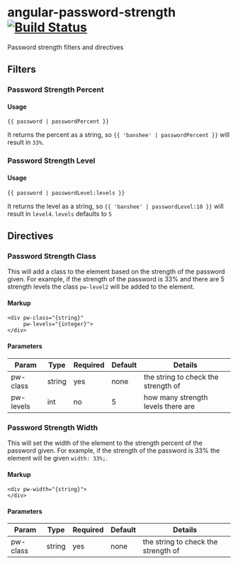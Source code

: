 # angular-password-strength [![Build Status](https://travis-ci.org/Venturocket/angular-password-strength.png?branch=master)](https://travis-ci.org/Venturocket/angular-password-strength)
Password strength filters and directives

## Filters
### Password Strength Percent
#### Usage
```
{{ password | passwordPercent }}
```
It returns the percent as a string, so `{{ 'banshee' | passwordPercent }}` will result in `33%`.

### Password Strength Level
#### Usage
```
{{ password | passwordLevel:levels }}
```
It returns the level as a string, so `{{ 'banshee' | passwordLevel:10 }}` will result in `level4`.
`levels` defaults to `5`


## Directives
### Password Strength Class
This will add a class to the element based on the strength of the password given.
For example, if the strength of the password is 33% and there are 5 strength levels the class `pw-level2` will be added to the element.
#### Markup
```
<div pw-class="{string}"
	 pw-levels="{integer}">
</div>
```
#### Parameters
|Param	|Type	|Required	|Default	|Details	|
|-------|-------|-----------|-----------|-----------|
|pw-class|string|yes		|none		|the string to check the strength of |
|pw-levels|int	|no			|5			|how many strength levels there are |

### Password Strength Width
This will set the width of the element to the strength percent of the password given.
For example, if the strength of the password is 33% the element will be given `width: 33%;`.
#### Markup
```
<div pw-width="{string}">
</div>
```
#### Parameters
|Param	|Type	|Required	|Default	|Details	|
|-------|-------|-----------|-----------|-----------|
|pw-class|string|yes		|none		|the string to check the strength of |
